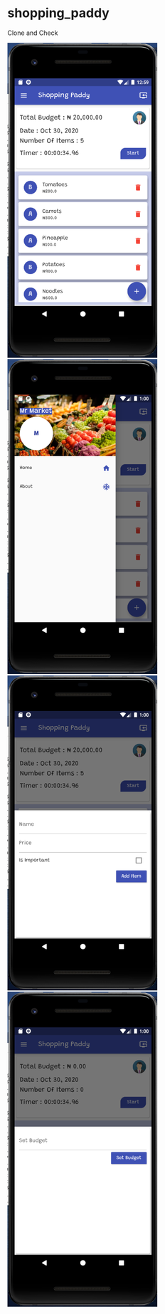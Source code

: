 # shopping_paddy

Clone and Check

![Image 1](./assets/images/Image1.png)
![Image 2](./assets/images/Image2.png)
![Image 3](./assets/images/Image3.png)
![Image 4](./assets/images/Image4.png)
